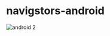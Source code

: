 # navigstors-android
![android 2](https://user-images.githubusercontent.com/95639773/168516810-18e59ca8-1a29-4e9c-83fb-3accbe066e51.png)
